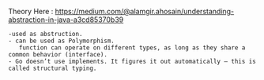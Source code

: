 Theory Here : https://medium.com/@alamgir.ahosain/understanding-abstraction-in-java-a3cd85370b39



	-used as abstruction.
	- can be used as Polymorphism.
	   function can operate on different types, as long as they share a common behavior (interface).
	- Go doesn’t use implements. It figures it out automatically — this is called structural typing.
	
